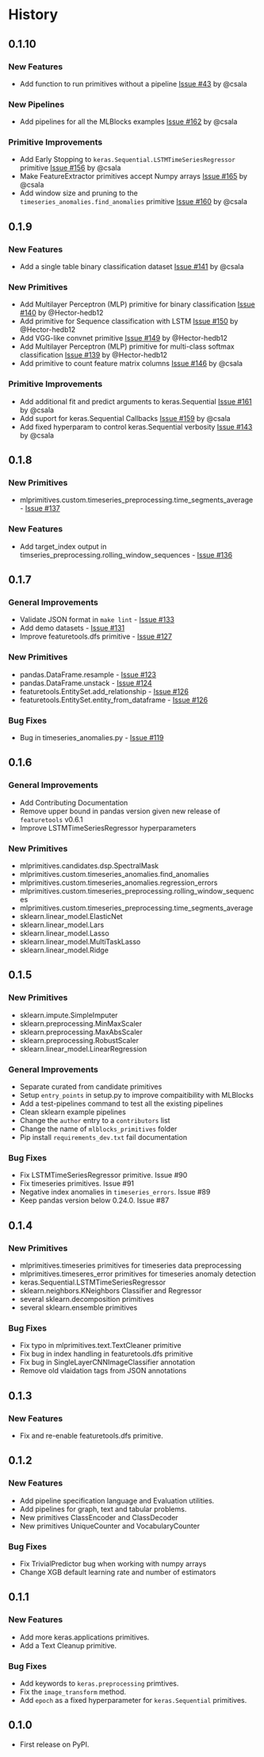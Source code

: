 # History

## 0.1.10

### New Features

* Add function to run primitives without a pipeline [Issue #43](https://github.com/HDI-Project/MLPrimitives/issues/43) by @csala

### New Pipelines

* Add pipelines for all the MLBlocks examples [Issue #162](https://github.com/HDI-Project/MLPrimitives/issues/162) by @csala

### Primitive Improvements

* Add Early Stopping to `keras.Sequential.LSTMTimeSeriesRegressor` primitive [Issue #156](https://github.com/HDI-Project/MLPrimitives/issues/156) by @csala
* Make FeatureExtractor primitives accept Numpy arrays [Issue #165](https://github.com/HDI-Project/MLPrimitives/issues/165) by @csala
* Add window size and pruning to the `timeseries_anomalies.find_anomalies` primitive [Issue #160](https://github.com/HDI-Project/MLPrimitives/issues/160) by @csala


## 0.1.9

### New Features

* Add a single table binary classification dataset [Issue #141](https://github.com/HDI-Project/MLPrimitives/issues/141) by @csala

### New Primitives

* Add Multilayer Perceptron (MLP) primitive for binary classification [Issue #140](https://github.com/HDI-Project/MLPrimitives/issues/140) by @Hector-hedb12
* Add primitive for Sequence classification with LSTM [Issue #150](https://github.com/HDI-Project/MLPrimitives/issues/150) by @Hector-hedb12
* Add VGG-like convnet primitive [Issue #149](https://github.com/HDI-Project/MLPrimitives/issues/149) by @Hector-hedb12
* Add Multilayer Perceptron (MLP) primitive for multi-class softmax classification [Issue #139](https://github.com/HDI-Project/MLPrimitives/issues/139) by @Hector-hedb12
* Add primitive to count feature matrix columns [Issue #146](https://github.com/HDI-Project/MLPrimitives/issues/146) by @csala

### Primitive Improvements

* Add additional fit and predict arguments to keras.Sequential [Issue #161](https://github.com/HDI-Project/MLPrimitives/issues/161) by @csala
* Add suport for keras.Sequential Callbacks [Issue #159](https://github.com/HDI-Project/MLPrimitives/issues/159) by @csala
* Add fixed hyperparam to control keras.Sequential verbosity [Issue #143](https://github.com/HDI-Project/MLPrimitives/issues/143) by @csala

## 0.1.8

### New Primitives

* mlprimitives.custom.timeseries_preprocessing.time_segments_average - [Issue #137](https://github.com/HDI-Project/MLPrimitives/issues/137)

### New Features

* Add target_index output in timseries_preprocessing.rolling_window_sequences - [Issue #136](https://github.com/HDI-Project/MLPrimitives/issues/136)

## 0.1.7

### General Improvements

* Validate JSON format in `make lint` -  [Issue #133](https://github.com/HDI-Project/MLPrimitives/issues/133)
* Add demo datasets - [Issue #131](https://github.com/HDI-Project/MLPrimitives/issues/131)
* Improve featuretools.dfs primitive - [Issue #127](https://github.com/HDI-Project/MLPrimitives/issues/127)

### New Primitives

* pandas.DataFrame.resample - [Issue #123](https://github.com/HDI-Project/MLPrimitives/issues/123)
* pandas.DataFrame.unstack - [Issue #124](https://github.com/HDI-Project/MLPrimitives/issues/124)
* featuretools.EntitySet.add_relationship - [Issue #126](https://github.com/HDI-Project/MLPrimitives/issues/126)
* featuretools.EntitySet.entity_from_dataframe - [Issue #126](https://github.com/HDI-Project/MLPrimitives/issues/126)

### Bug Fixes

* Bug in timeseries_anomalies.py - [Issue #119](https://github.com/HDI-Project/MLPrimitives/issues/119)

## 0.1.6

### General Improvements

* Add Contributing Documentation
* Remove upper bound in pandas version given new release of `featuretools` v0.6.1
* Improve LSTMTimeSeriesRegressor hyperparameters

### New Primitives

* mlprimitives.candidates.dsp.SpectralMask
* mlprimitives.custom.timeseries_anomalies.find_anomalies
* mlprimitives.custom.timeseries_anomalies.regression_errors
* mlprimitives.custom.timeseries_preprocessing.rolling_window_sequences
* mlprimitives.custom.timeseries_preprocessing.time_segments_average
* sklearn.linear_model.ElasticNet
* sklearn.linear_model.Lars
* sklearn.linear_model.Lasso
* sklearn.linear_model.MultiTaskLasso
* sklearn.linear_model.Ridge

## 0.1.5

### New Primitives

* sklearn.impute.SimpleImputer
* sklearn.preprocessing.MinMaxScaler
* sklearn.preprocessing.MaxAbsScaler
* sklearn.preprocessing.RobustScaler
* sklearn.linear_model.LinearRegression

### General Improvements

* Separate curated from candidate primitives
* Setup `entry_points` in setup.py to improve compaitibility with MLBlocks
* Add a test-pipelines command to test all the existing pipelines
* Clean sklearn example pipelines
* Change the `author` entry to a `contributors` list
* Change the name of `mlblocks_primitives` folder
* Pip install `requirements_dev.txt` fail documentation

### Bug Fixes

* Fix LSTMTimeSeriesRegressor primitive. Issue #90
* Fix timeseries primitives. Issue #91
* Negative index anomalies in `timeseries_errors`. Issue #89
* Keep pandas version below 0.24.0. Issue #87

## 0.1.4

### New Primitives

* mlprimitives.timeseries primitives for timeseries data preprocessing
* mlprimitives.timeseres_error primitives for timeseries anomaly detection
* keras.Sequential.LSTMTimeSeriesRegressor
* sklearn.neighbors.KNeighbors Classifier and Regressor
* several sklearn.decomposition primitives
* several sklearn.ensemble primitives

### Bug Fixes

* Fix typo in mlprimitives.text.TextCleaner primitive
* Fix bug in index handling in featuretools.dfs primitive
* Fix bug in SingleLayerCNNImageClassifier annotation
* Remove old vlaidation tags from JSON annotations

## 0.1.3

### New Features

* Fix and re-enable featuretools.dfs primitive.

## 0.1.2

### New Features

* Add pipeline specification language and Evaluation utilities.
* Add pipelines for graph, text and tabular problems.
* New primitives ClassEncoder and ClassDecoder
* New primitives UniqueCounter and VocabularyCounter

### Bug Fixes

* Fix TrivialPredictor bug when working with numpy arrays
* Change XGB default learning rate and number of estimators


## 0.1.1

### New Features

* Add more keras.applications primitives.
* Add a Text Cleanup primitive.

### Bug Fixes

* Add keywords to `keras.preprocessing` primtives.
* Fix the `image_transform` method.
* Add `epoch` as a fixed hyperparameter for `keras.Sequential` primitives.

## 0.1.0

* First release on PyPI.

